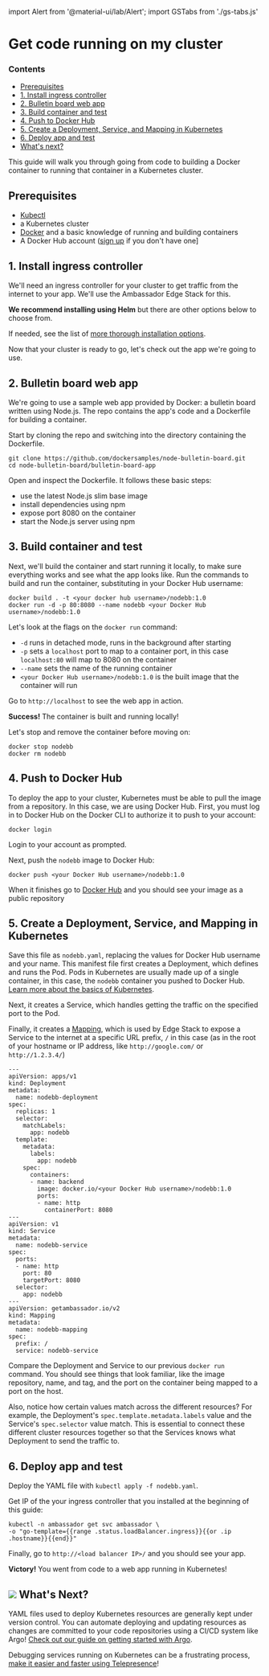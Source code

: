 import Alert from '@material-ui/lab/Alert';
import GSTabs from './gs-tabs.js'

# Get code running on my cluster

<div class="docs-article-toc">
<h3>Contents</h3>

* [Prerequisites](#prerequisites)
* [1. Install ingress controller](#1-install-ingress-controller)
* [2. Bulletin board web app](#2-bulletin-board-web-app)
* [3. Build container and test](#3-build-container-and-test)
* [4. Push to Docker Hub](#4-push-to-docker-hub)
* [5. Create a Deployment, Service, and Mapping in Kubernetes](#5-create-a-deployment-service-and-mapping-in-kubernetes)
* [6. Deploy app and test](#6-deploy-app-and-test)
* [What's next?](#img-classos-logo-srcimageslogopng-whats-next)

</div>

This guide will walk you through going from code to building a Docker container to running that container in a Kubernetes cluster.

## Prerequisites

* [Kubectl](../../quick-start/#1-kubectl)
* a Kubernetes cluster <!--([minikube](../howtos/howtos/devenv/#minikube) would work if you don't have access to a real cluster)-->
* [Docker](https://docs.docker.com/get-docker/) and a basic knowledge of running and building containers
* A Docker Hub account ([sign up](https://hub.docker.com) if you don't have one]

## 1. Install ingress controller

We'll need an ingress controller for your cluster to get traffic from the internet to your app.  We'll use the Ambassador Edge Stack for this. 

**We recommend installing using Helm** but there are other options below to choose from.

<GSTabs/>

If needed, see the list of <a href="../../../../edge-stack/latest/topics/install/" target="_blank">more thorough installation options</a>.

Now that your cluster is ready to go, let's check out the app we're going to use.

## 2. Bulletin board web app

We're going to use a sample web app provided by Docker: a bulletin board written using Node.js.  The repo contains the app's code and a Dockerfile for building a container.

Start by cloning the repo and switching into the directory containing the Dockerfile.

```
git clone https://github.com/dockersamples/node-bulletin-board.git
cd node-bulletin-board/bulletin-board-app
```

Open and inspect the Dockerfile. It follows these basic steps:

* use the latest Node.js slim base image
* install dependencies using npm
* expose port 8080 on the container
* start the Node.js server using npm

## 3. Build container and test

Next, we'll build the container and start running it locally, to make sure everything works and see what the app looks like.  Run the commands to build and run the container, substituting in your Docker Hub username:

```
docker build . -t <your docker hub username>/nodebb:1.0
docker run -d -p 80:8080 --name nodebb <your Docker Hub username>/nodebb:1.0
```

Let's look at the flags on the `docker run` command:

* `-d` runs in detached mode, runs in the background after starting 
* `-p` sets a `localhost` port to map to a container port, in this case `localhost:80` will map to 8080 on the container
* `--name` sets the name of the running container
* `<your Docker Hub username>/nodebb:1.0` is the built image that the container will run

Go to `http://localhost` to see the web app in action.

<Alert severity="success">
<strong>Success!</strong> The container is built and running locally!
</Alert>

Let's stop and remove the container before moving on:

```
docker stop nodebb
docker rm nodebb
```

## 4. Push to Docker Hub

To deploy the app to your cluster, Kubernetes must be able to pull the image from a repository.  In this case, we are using Docker Hub.  First, you must log in to Docker Hub on the Docker CLI to authorize it to push to your account:

`docker login`

Login to your account as prompted.  

Next, push the `nodebb` image to Docker Hub:

`docker push <your Docker Hub username>/nodebb:1.0`

When it finishes go to [Docker Hub](https://hub.docker.com/) and you should see your image as a public repository

## 5. Create a Deployment, Service, and Mapping in Kubernetes

Save this file as `nodebb.yaml`, replacing the values for Docker Hub username and your name.  This manifest file first creates a Deployment, which defines and runs the Pod.  Pods in Kubernetes are usually made up of a single container, in this case, the `nodebb` container you pushed to Docker Hub. [Learn more about the basics of Kubernetes](../../concepts/basics).

Next, it creates a Service, which handles getting the traffic on the specified port to the Pod.

Finally, it creates a [Mapping](../../../../edge-stack/latest/topics/using/intro-mappings/#introduction-to-the-mapping-resource), which is used by Edge Stack to expose a Service to the internet at a specific URL prefix, `/` in this case (as in the root of your hostname or IP address, like `http://google.com/` or `http://1.2.3.4/`)

```
---
apiVersion: apps/v1
kind: Deployment
metadata:
  name: nodebb-deployment
spec:
  replicas: 1
  selector:
    matchLabels:
      app: nodebb
  template:
    metadata:
      labels:
        app: nodebb
    spec:
      containers:
      - name: backend
        image: docker.io/<your Docker Hub username>/nodebb:1.0
        ports:
        - name: http
          containerPort: 8080
---
apiVersion: v1
kind: Service
metadata:
  name: nodebb-service
spec:
  ports:
  - name: http
    port: 80
    targetPort: 8080
  selector:
    app: nodebb
---
apiVersion: getambassador.io/v2
kind: Mapping
metadata:
  name: nodebb-mapping
spec:
  prefix: /
  service: nodebb-service

```

Compare the Deployment and Service to our previous `docker run` command.  You should see things that look familiar, like the image repository, name, and tag, and the port on the container being mapped to a port on the host.

Also, notice how certain values match across the different resources?  For example, the Deployment's `spec.template.metadata.labels` value and the Service's `spec.selector` value match.  This is essential to connect these different cluster resources together so that the Services knows what Deployment to send the traffic to.

## 6. Deploy app and test

Deploy the YAML file with `kubectl apply -f nodebb.yaml`.

Get IP of the your ingress controller that you installed at the beginning of this guide:

```
kubectl -n ambassador get svc ambassador \
-o "go-template={{range .status.loadBalancer.ingress}}{{or .ip .hostname}}{{end}}"
```

Finally, go to `http://<load balancer IP>/` and you should see your app.

<Alert severity="success">
<strong>Victory!</strong> You went from code to a web app running in Kubernetes!
</Alert>

## <img class="os-logo" src="../../../../../images/logo.png"/> What's Next?

YAML files used to deploy Kubernetes resources are generally kept under version control.  You can automate deploying and updating resources as changes are committed to your code repositories using a CI/CD system like Argo!  [Check out our guide on getting started with Argo](../../../../argo/latest/quick-start/).

Debugging services running on Kubernetes can be a frustrating process, [make it easier and faster using Telepresence](../../../../telepresence/latest/quick-start/)!